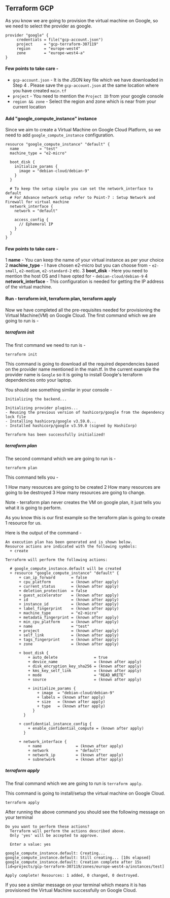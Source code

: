 ## **Terraform GCP**

As you know we are going to provision the virtual machine on Google, so we need to select the provider as google.

```
provider "google" {
     credentials = file("gcp-account.json")
     project     = "gcp-terraform-307119"
     region      = "europe-west4"
     zone        = "europe-west4-a"
}
```

#### **Few points to take care -**

- `gcp-account.json` - It is the JSON key file which we have downloaded in Step 4 . Please save the `gcp-account.json` at the same location where you have created `main.tf`
- `project` - You need to mention the `Project ID` from your google console
- `region && zone` - Select the region and zone which is near from your current location

#### **Add "google_compute_instance" instance**

Since we aim to create a Virtual Machine on Google Cloud Platform, so we need to add `google_compute_instance` configuration.

```
resource "google_compute_instance" "default" {
  name         = "test"
  machine_type = "e2-micro"

  boot_disk {
    initialize_params {
      image = "debian-cloud/debian-9"
    }
  }

  # To keep the setup simple you can set the network_interface to default
  # For Advance network setup refer to Point-7 : Setup Network and Firewall for virtual machine
  network_interface {
    network = "default"

    access_config {
      // Ephemeral IP
    }
  }
}
```

#### **Few points to take care -**
1 **name** - You can keep the name of your virtual instance as per your choice
2 **machine_type** - I have chosen e2-micro but you can choose from - `e2-small`, `e2-medium`, `e2-standard-2` etc.
3 **boot_disk** - Here you need to mention the host OS and I have opted for - `debian-cloud/debian-9`
4 **network_interface** - This configuration is needed for getting the IP address of the virtual machine.

#### **Run - terraform init, terraform plan, terraform apply**

Now we have completed all the pre-requisites needed for provisioning the Virtual Machine(VM) on Google Cloud.
The first command which we are going to run is -

 ##### **terraform init**
The first command we need to run is -
```
terraform init
```

This command is going to download all the required dependencies based on the provider name mentioned in the main.tf. In the current example the provider name is `Google` so it is going to install Google's terraform dependencies onto your laptop.

You should see something similar in your console -

```
Initializing the backend...

Initializing provider plugins...
- Reusing the previous version of hashicorp/google from the dependency lock file
- Installing hashicorp/google v3.59.0...
- Installed hashicorp/google v3.59.0 (signed by HashiCorp)

Terraform has been successfully initialized! 
```

##### **terraform plan**

The second command which we are going to run is -

```
terraform plan
```
This command tells you -

1 How many resources are going to be created
2 How many resources are going to be destroyed
3 How many resources are going to change.

Note - terraform plan never creates the VM on google plan, it just tells you what it is going to perform.

As you know this is our first example so the terraform plan is going to create 1 resource for us.

Here is the output of the command -

```
An execution plan has been generated and is shown below.
Resource actions are indicated with the following symbols:
  + create

Terraform will perform the following actions:

  # google_compute_instance.default will be created
  + resource "google_compute_instance" "default" {
      + can_ip_forward       = false
      + cpu_platform         = (known after apply)
      + current_status       = (known after apply)
      + deletion_protection  = false
      + guest_accelerator    = (known after apply)
      + id                   = (known after apply)
      + instance_id          = (known after apply)
      + label_fingerprint    = (known after apply)
      + machine_type         = "e2-micro"
      + metadata_fingerprint = (known after apply)
      + min_cpu_platform     = (known after apply)
      + name                 = "test"
      + project              = (known after apply)
      + self_link            = (known after apply)
      + tags_fingerprint     = (known after apply)
      + zone                 = (known after apply)

      + boot_disk {
          + auto_delete                = true
          + device_name                = (known after apply)
          + disk_encryption_key_sha256 = (known after apply)
          + kms_key_self_link          = (known after apply)
          + mode                       = "READ_WRITE"
          + source                     = (known after apply)

          + initialize_params {
              + image  = "debian-cloud/debian-9"
              + labels = (known after apply)
              + size   = (known after apply)
              + type   = (known after apply)
            }
        }

      + confidential_instance_config {
          + enable_confidential_compute = (known after apply)
        }

      + network_interface {
          + name               = (known after apply)
          + network            = "default"
          + network_ip         = (known after apply)
          + subnetwork         = (known after apply)
```
##### **terraform apply**

The final command which we are going to run is `terraform apply`.

This command is going to install/setup the virtual machine on Google Cloud.

```
terraform apply 
```

After running the above command you should see the following message on your terminal

```
Do you want to perform these actions?
  Terraform will perform the actions described above.
  Only 'yes' will be accepted to approve.

  Enter a value: yes

google_compute_instance.default: Creating...
google_compute_instance.default: Still creating... [10s elapsed]
google_compute_instance.default: Creation complete after 15s [id=projects/gcp-terraform-307119/zones/europe-west4-a/instances/test]

Apply complete! Resources: 1 added, 0 changed, 0 destroyed.
```
If you see a similar message on your terminal which means it is has provisioned the Virtual Machine successfully on Google Cloud.
